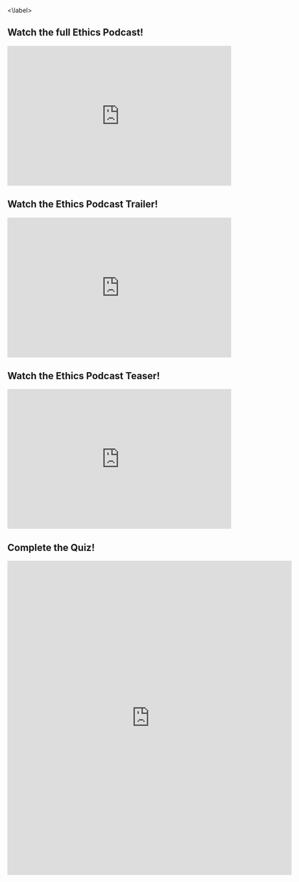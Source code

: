 <label> <\label>
## Watch the full Ethics Podcast!


<div style="display: flex; justify-content: center;">
    <iframe width="560" height="315" src="https://www.youtube.com/embed/cm862bgnSLE" frameborder="0" allow="accelerometer; autoplay; clipboard-write; encrypted-media; gyroscope; picture-in-picture" allowfullscreen></iframe>
</div>

## Watch the Ethics Podcast Trailer!

<div style="display: flex; justify-content: center;">
    <iframe width="560" height="315" src="https://www.youtube.com/embed/dTdep5M2zNc" frameborder="0" allow="accelerometer; autoplay; clipboard-write; encrypted-media; gyroscope; picture-in-picture" allowfullscreen></iframe>
</div>

## Watch the Ethics Podcast Teaser!

<div style="display: flex; justify-content: center;">
<iframe width="560" height="315" src="https://www.youtube.com/embed/ieuZeAxxRFw" frameborder="0" allow="accelerometer; autoplay; clipboard-write; encrypted-media; gyroscope; picture-in-picture" allowfullscreen></iframe>
</div>

## Complete the Quiz!
<iframe src="https://docs.google.com/forms/d/e/1FAIpQLScvQC2Mz6NHJU4qdruvI56TTkF9f679y43xl25XhkzjKZ6kLQ/viewform?embedded=true" width="640" height="708" frameborder="0" marginheight="0" marginwidth="0">Loading…</iframe>

